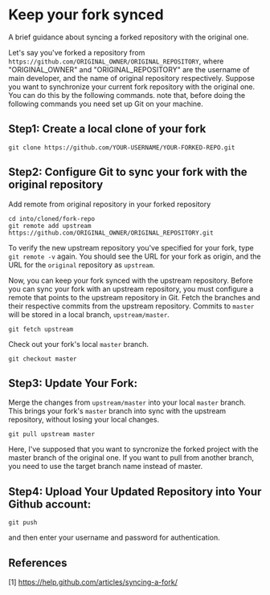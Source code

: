# Keep your fork synced
A brief guidance about syncing a forked repository with the original one.


Let's say you've forked a repository from `https://github.com/ORIGINAL_OWNER/ORIGINAL_REPOSITORY`, where "ORIGINAL_OWNER" and "ORIGINAL_REPOSITORY" are the username of main developer, and the name of original repository respectively. Suppose you want to synchronize your current fork repository with the original one. You can do this by the following commands. note that, before doing the following commands you need set up Git on your machine. 

## Step1: Create a local clone of your fork
```
git clone https://github.com/YOUR-USERNAME/YOUR-FORKED-REPO.git
```
## Step2: Configure Git to sync your fork with the original repository
Add remote from original repository in your forked repository
```
cd into/cloned/fork-repo
git remote add upstream https://github.com/ORIGINAL_OWNER/ORIGINAL_REPOSITORY.git
```
To verify the new upstream repository you've specified for your fork, type `git remote -v` again. You should see the URL for your fork as origin, and the URL for the `original` repository as `upstream`.

Now, you can keep your fork synced with the upstream repository. Before you can sync your fork with an upstream repository, you must configure a remote that points to the upstream repository in Git. Fetch the branches and their respective commits from the upstream repository. Commits to `master` will be stored in a local branch, `upstream/master`.
```
git fetch upstream
```
Check out your fork's local `master` branch.
```
git checkout master
```
## Step3: Update Your Fork:
Merge the changes from `upstream/master` into your local `master` branch. This brings your fork's `master` branch into sync with the upstream repository, without losing your local changes.
```
git pull upstream master
```
Here, I've supposed that you want to syncronize the forked project with the master branch of the original one. If you want to pull from another branch, you need to use the target branch name instead of master. 
## Step4: Upload Your Updated Repository into Your Github account:
```
git push
```
and then enter your username and password for authentication. 

## References
[1] https://help.github.com/articles/syncing-a-fork/




